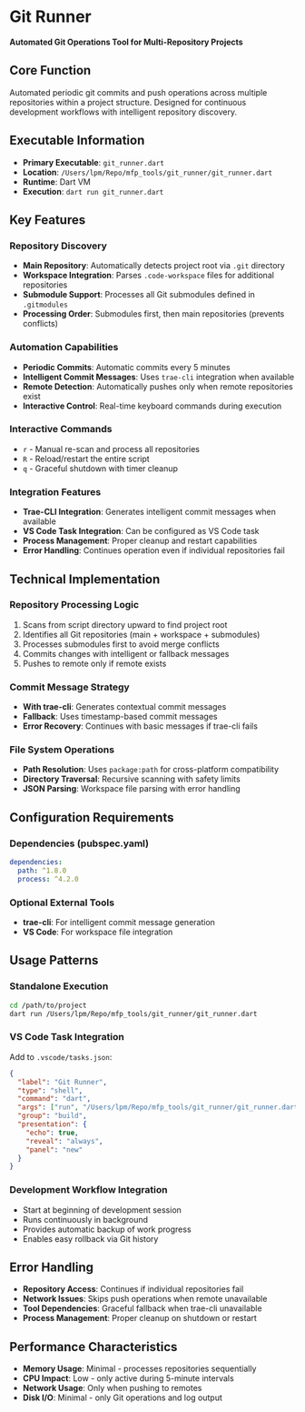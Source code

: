 # Git Runner

**Automated Git Operations Tool for Multi-Repository Projects**

## Core Function
Automated periodic git commits and push operations across multiple repositories within a project structure. Designed for continuous development workflows with intelligent repository discovery.

## Executable Information
- **Primary Executable**: `git_runner.dart`
- **Location**: `/Users/lpm/Repo/mfp_tools/git_runner/git_runner.dart`
- **Runtime**: Dart VM
- **Execution**: `dart run git_runner.dart`

## Key Features

### Repository Discovery
- **Main Repository**: Automatically detects project root via `.git` directory
- **Workspace Integration**: Parses `.code-workspace` files for additional repositories
- **Submodule Support**: Processes all Git submodules defined in `.gitmodules`
- **Processing Order**: Submodules first, then main repositories (prevents conflicts)

### Automation Capabilities
- **Periodic Commits**: Automatic commits every 5 minutes
- **Intelligent Commit Messages**: Uses `trae-cli` integration when available
- **Remote Detection**: Automatically pushes only when remote repositories exist
- **Interactive Control**: Real-time keyboard commands during execution

### Interactive Commands
- `r` - Manual re-scan and process all repositories
- `R` - Reload/restart the entire script
- `q` - Graceful shutdown with timer cleanup

### Integration Features
- **Trae-CLI Integration**: Generates intelligent commit messages when available
- **VS Code Task Integration**: Can be configured as VS Code task
- **Process Management**: Proper cleanup and restart capabilities
- **Error Handling**: Continues operation even if individual repositories fail

## Technical Implementation

### Repository Processing Logic
1. Scans from script directory upward to find project root
2. Identifies all Git repositories (main + workspace + submodules)
3. Processes submodules first to avoid merge conflicts
4. Commits changes with intelligent or fallback messages
5. Pushes to remote only if remote exists

### Commit Message Strategy
- **With trae-cli**: Generates contextual commit messages
- **Fallback**: Uses timestamp-based commit messages
- **Error Recovery**: Continues with basic messages if trae-cli fails

### File System Operations
- **Path Resolution**: Uses `package:path` for cross-platform compatibility
- **Directory Traversal**: Recursive scanning with safety limits
- **JSON Parsing**: Workspace file parsing with error handling

## Configuration Requirements

### Dependencies (pubspec.yaml)
```yaml
dependencies:
  path: ^1.8.0
  process: ^4.2.0
```

### Optional External Tools
- **trae-cli**: For intelligent commit message generation
- **VS Code**: For workspace file integration

## Usage Patterns

### Standalone Execution
```bash
cd /path/to/project
dart run /Users/lpm/Repo/mfp_tools/git_runner/git_runner.dart
```

### VS Code Task Integration
Add to `.vscode/tasks.json`:
```json
{
  "label": "Git Runner",
  "type": "shell",
  "command": "dart",
  "args": ["run", "/Users/lpm/Repo/mfp_tools/git_runner/git_runner.dart"],
  "group": "build",
  "presentation": {
    "echo": true,
    "reveal": "always",
    "panel": "new"
  }
}
```

### Development Workflow Integration
- Start at beginning of development session
- Runs continuously in background
- Provides automatic backup of work progress
- Enables easy rollback via Git history

## Error Handling
- **Repository Access**: Continues if individual repositories fail
- **Network Issues**: Skips push operations when remote unavailable
- **Tool Dependencies**: Graceful fallback when trae-cli unavailable
- **Process Management**: Proper cleanup on shutdown or restart

## Performance Characteristics
- **Memory Usage**: Minimal - processes repositories sequentially
- **CPU Impact**: Low - only active during 5-minute intervals
- **Network Usage**: Only when pushing to remotes
- **Disk I/O**: Minimal - only Git operations and log output